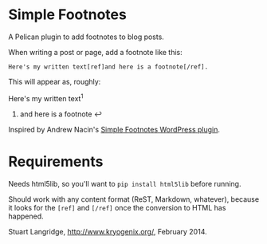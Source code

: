 Simple Footnotes
================

A Pelican plugin to add footnotes to blog posts.

When writing a post or page, add a footnote like this:

    Here's my written text[ref]and here is a footnote[/ref].

This will appear as, roughly:

Here's my written text<sup>1</sup>

 1. and here is a footnote ↩

Inspired by Andrew Nacin's [Simple Footnotes WordPress plugin](http://wordpress.org/plugins/simple-footnotes/).

Requirements
============

Needs html5lib, so you'll want to `pip install html5lib` before running.

Should work with any content format (ReST, Markdown, whatever), because
it looks for the `[ref]` and `[/ref]` once the conversion to HTML has happened.

Stuart Langridge, http://www.kryogenix.org/, February 2014.